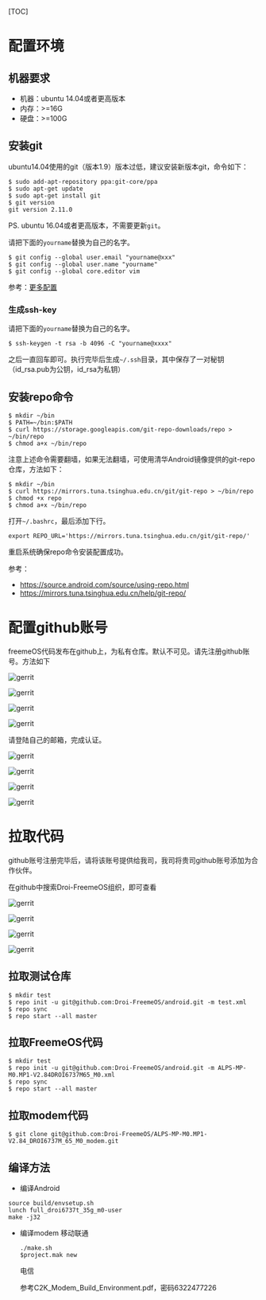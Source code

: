 [TOC]

# 配置环境

## 机器要求

- 机器：ubuntu 14.04或者更高版本
- 内存：>=16G
- 硬盘：>=100G

## 安装git

ubuntu14.04使用的git（版本1.9）版本过低，建议安装新版本git，命令如下：

```
$ sudo add-apt-repository ppa:git-core/ppa
$ sudo apt-get update
$ sudo apt-get install git
$ git version
git version 2.11.0
```

PS. ubuntu 16.04或者更高版本，不需要更新`git`。

请把下面的`yourname`替换为自己的名字。

```
$ git config --global user.email "yourname@xxx"
$ git config --global user.name "yourname"
$ git config --global core.editor vim
```

参考：[更多配置](https://git-scm.com/book/zh/v2/%E8%87%AA%E5%AE%9A%E4%B9%89-Git-%E9%85%8D%E7%BD%AE-Git)

### 生成ssh-key

请把下面的`yourname`替换为自己的名字。

```
$ ssh-keygen -t rsa -b 4096 -C "yourname@xxxx"
```

之后一直回车即可。执行完毕后生成`~/.ssh`目录，其中保存了一对秘钥（id_rsa.pub为公钥，id_rsa为私钥）

## 安装repo命令

```
$ mkdir ~/bin
$ PATH=~/bin:$PATH
$ curl https://storage.googleapis.com/git-repo-downloads/repo > ~/bin/repo
$ chmod a+x ~/bin/repo
```

注意上述命令需要翻墙，如果无法翻墙，可使用清华Android镜像提供的git-repo仓库，方法如下：

```
$ mkdir ~/bin
$ curl https://mirrors.tuna.tsinghua.edu.cn/git/git-repo > ~/bin/repo
$ chmod +x repo
$ chmod a+x ~/bin/repo
```

打开`~/.bashrc`，最后添加下行。

```
export REPO_URL='https://mirrors.tuna.tsinghua.edu.cn/git/git-repo/'
```

重启系统确保repo命令安装配置成功。

参考：

- https://source.android.com/source/using-repo.html
- https://mirrors.tuna.tsinghua.edu.cn/help/git-repo/

# 配置github账号

freemeOS代码发布在github上，为私有仓库。默认不可见。请先注册github账号。方法如下

![gerrit](github/github1.png)

![gerrit](github/github2.png)

![gerrit](github/github3.png)

![gerrit](github/github4.png)

请登陆自己的邮箱，完成认证。

![gerrit](github/github6.png)

![gerrit](github/github7.png)

![gerrit](github/github8.png)

![gerrit](github/github9.png)


# 拉取代码

github账号注册完毕后，请将该账号提供给我司，我司将贵司github账号添加为合作伙伴。

在github中搜索Droi-FreemeOS组织，即可查看

![gerrit](github/github10.png)

![gerrit](github/github11.png)

![gerrit](github/github12.png)

![gerrit](github/github13.png)

## 拉取测试仓库

```
$ mkdir test
$ repo init -u git@github.com:Droi-FreemeOS/android.git -m test.xml
$ repo sync
$ repo start --all master
```

## 拉取FreemeOS代码

```
$ mkdir test
$ repo init -u git@github.com:Droi-FreemeOS/android.git -m ALPS-MP-M0.MP1-V2.84DROI6737M65_M0.xml
$ repo sync
$ repo start --all master
```

## 拉取modem代码

```
$ git clone git@github.com:Droi-FreemeOS/ALPS-MP-M0.MP1-V2.84_DROI6737M_65_M0_modem.git
```

## 编译方法

- 编译Android
```
source build/envsetup.sh
lunch full_droi6737t_35g_m0-user
make -j32
```

- 编译modem
  移动联通

  ```
  ./make.sh
  $project.mak new
  ```

  电信

  参考C2K_Modem_Build_Environment.pdf，密码6322477226
